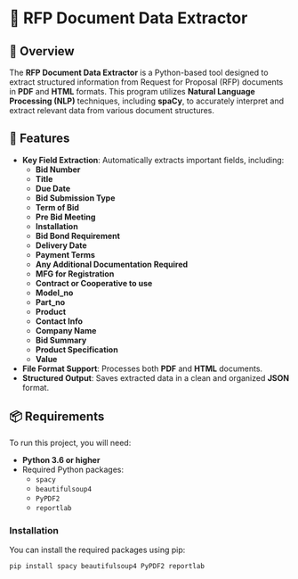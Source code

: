 # 🌟 RFP Document Data Extractor

## 📖 Overview

The **RFP Document Data Extractor** is a Python-based tool designed to extract structured information from Request for Proposal (RFP) documents in **PDF** and **HTML** formats. This program utilizes **Natural Language Processing (NLP)** techniques, including **spaCy**, to accurately interpret and extract relevant data from various document structures.

## 🚀 Features

- **Key Field Extraction**: Automatically extracts important fields, including:
  - **Bid Number**
  - **Title**
  - **Due Date**
  - **Bid Submission Type**
  - **Term of Bid**
  - **Pre Bid Meeting**
  - **Installation**
  - **Bid Bond Requirement**
  - **Delivery Date**
  - **Payment Terms**
  - **Any Additional Documentation Required**
  - **MFG for Registration**
  - **Contract or Cooperative to use**
  - **Model_no**
  - **Part_no**
  - **Product**
  - **Contact Info**
  - **Company Name**
  - **Bid Summary**
  - **Product Specification**
  - **Value**
- **File Format Support**: Processes both **PDF** and **HTML** documents.
- **Structured Output**: Saves extracted data in a clean and organized **JSON** format.

## 📦 Requirements

To run this project, you will need:

- **Python 3.6 or higher**
- Required Python packages:
  - `spacy`
  - `beautifulsoup4`
  - `PyPDF2`
  - `reportlab`

### Installation

You can install the required packages using pip:

```bash
pip install spacy beautifulsoup4 PyPDF2 reportlab
